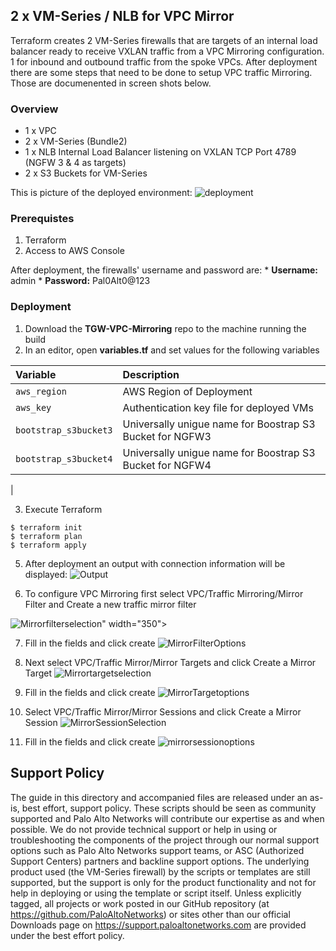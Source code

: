 ## 2 x VM-Series / NLB for VPC Mirror
Terraform creates 2 VM-Series firewalls that are targets of an internal load balancer ready to receive VXLAN traffic from a VPC Mirroring configuration.  1 for inbound and outbound traffic from the spoke VPCs.   After deployment there are some steps that need to be done to setup VPC traffic Mirroring.  Those are documenented in screen shots below.

### Overview
* 1 x VPC 
* 2 x VM-Series (Bundle2)
* 1 x NLB Internal Load Balancer listening on VXLAN TCP Port 4789 (NGFW 3 & 4 as targets)
* 2 x S3 Buckets for VM-Series 

This is picture of the deployed environment:
![deployment](https://user-images.githubusercontent.com/21991161/65703297-271e2700-e04a-11e9-9827-5512629c6db0.jpg)


### Prerequistes 
1. Terraform
2. Access to AWS Console

After deployment, the firewalls' username and password are:
     * **Username:** admin
     * **Password:** Pal0Alt0@123

### Deployment
1.  Download the **TGW-VPC-Mirroring** repo to the machine running the build
2.  In an editor, open **variables.tf** and set values for the following variables

| Variable        | Description |
| :------------- | :------------- |
| `aws_region` | AWS Region of Deployment|
| `aws_key` | Authentication key file for deployed VMs |
| `bootstrap_s3bucket3` | Universally unigue name for Boostrap S3 Bucket for NGFW3 |
| `bootstrap_s3bucket4` | Universally unigue name for Boostrap S3 Bucket for NGFW4 |
| 

3. Execute Terraform
```
$ terraform init
$ terraform plan
$ terraform apply
```

5. After deployment an output with connection information will be displayed:
![Output](https://user-images.githubusercontent.com/21991161/65703240-12419380-e04a-11e9-9dc4-4a89231fc857.jpg)

6. To configure VPC Mirroring first select VPC/Traffic Mirroring/Mirror Filter and Create a new traffic mirror filter

![Mirrorfilterselection](https://user-images.githubusercontent.com/21991161/65637508-eb338500-dfa9-11e9-893b-1255ed2f7135.jpg)" width="350">


7. Fill in the fields and click create
![MirrorFilterOptions](https://user-images.githubusercontent.com/21991161/65637506-eb338500-dfa9-11e9-9453-c9a32bf9f276.jpg)

8. Next select VPC/Traffic Mirror/Mirror Targets and click Create a Mirror Target
![Mirrortargetselection](https://user-images.githubusercontent.com/21991161/65637512-ebcc1b80-dfa9-11e9-9d27-a50ac1698ad3.jpg)


9. Fill in the fields and click create
![MirrorTargetoptions](https://user-images.githubusercontent.com/21991161/65637511-eb338500-dfa9-11e9-82b4-65cedbdeea71.jpg)

10. Select VPC/Traffic Mirror/Mirror Sessions and click Create a Mirror Session
![MirrorSessionSelection](https://user-images.githubusercontent.com/21991161/65637510-eb338500-dfa9-11e9-9966-b4f5d1b279ca.jpg)

11. Fill in the fields and click create
![mirrorsessionoptions](https://user-images.githubusercontent.com/21991161/65637509-eb338500-dfa9-11e9-87c9-fdfdb3a6a738.jpg)

## Support Policy
The guide in this directory and accompanied files are released under an as-is, best effort, support policy. These scripts should be seen as community supported and Palo Alto Networks will contribute our expertise as and when possible. We do not provide technical support or help in using or troubleshooting the components of the project through our normal support options such as Palo Alto Networks support teams, or ASC (Authorized Support Centers) partners and backline support options. The underlying product used (the VM-Series firewall) by the scripts or templates are still supported, but the support is only for the product functionality and not for help in deploying or using the template or script itself.
Unless explicitly tagged, all projects or work posted in our GitHub repository (at https://github.com/PaloAltoNetworks) or sites other than our official Downloads page on https://support.paloaltonetworks.com are provided under the best effort policy.
